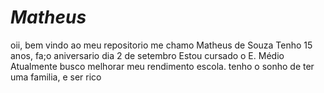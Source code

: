 # ***Matheus*** 
oii, bem vindo ao meu repositorio me chamo Matheus de Souza
Tenho 15 anos, fa;o aniversario dia 2 de setembro
Estou cursado o E. Médio
Atualmente busco melhorar meu rendimento escola.
tenho o sonho de ter uma familia, e ser rico
